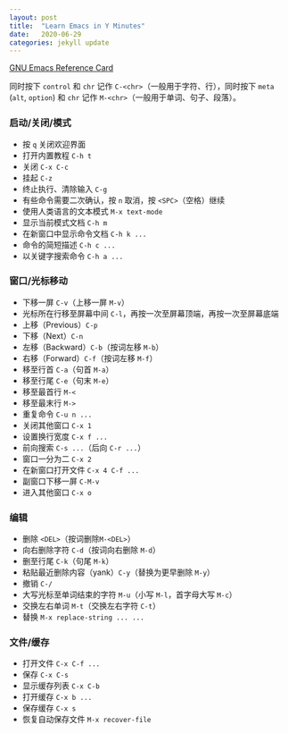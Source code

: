 ```yaml
---
layout: post
title:  "Learn Emacs in Y Minutes"
date:   2020-06-29
categories: jekyll update
---
```


[GNU Emacs Reference Card](https://www.gnu.org/software/emacs/refcards/pdf/refcard.pdf)

同时按下 `control` 和 `chr` 记作 `C-<chr>`（一般用于字符、行），同时按下 `meta` (`alt`, `option`) 和 `chr` 记作 `M-<chr>`（一般用于单词、句子、段落）。

### 启动/关闭/模式

- 按 `q` 关闭欢迎界面
- 打开内置教程 `C-h t`
- 关闭 `C-x C-c`
- 挂起 `C-z`
- 终止执行、清除输入 `C-g`
- 有些命令需要二次确认，按 `n` 取消，按 `<SPC>`（空格）继续
- 使用人类语言的文本模式 `M-x text-mode`
- 显示当前模式文档 `C-h m`
- 在新窗口中显示命令文档 `C-h k ...`
- 命令的简短描述 `C-h c ...`
- 以关键字搜索命令 `C-h a ...`

### 窗口/光标移动

- 下移一屏 `C-v`（上移一屏 `M-v`）
- 光标所在行移至屏幕中间 `C-l`，再按一次至屏幕顶端，再按一次至屏幕底端
- 上移（Previous）`C-p`
- 下移（Next）`C-n`
- 左移（Backward）`C-b`（按词左移 `M-b`）
- 右移（Forward）`C-f`（按词左移 `M-f`）
- 移至行首 `C-a`（句首 `M-a`）
- 移至行尾 `C-e`（句末 `M-e`）
- 移至最首行 `M-<`
- 移至最末行 `M->`
- 重复命令 `C-u n ...`
- 关闭其他窗口 `C-x 1`
- 设置换行宽度 `C-x f ...`
- 前向搜索 `C-s ...`（后向 `C-r ...`）
- 窗口一分为二 `C-x 2`
- 在新窗口打开文件 `C-x 4 C-f ...`
- 副窗口下移一屏 `C-M-v`
- 进入其他窗口 `C-x o`

### 编辑

- 删除 `<DEL>`（按词删除`M-<DEL>`）
- 向右删除字符 `C-d`（按词向右删除 `M-d`）
- 删至行尾 `C-k`（句尾 `M-k`）
- 粘贴最近删除内容（yank）`C-y`（替换为更早删除 `M-y`）
- 撤销 `C-/`
- 大写光标至单词结束的字符 `M-u`（小写 `M-l`，首字母大写 `M-c`）
- 交换左右单词 `M-t`（交换左右字符 `C-t`）
- 替换 `M-x replace-string ... ...`

### 文件/缓存

- 打开文件 `C-x C-f ...`
- 保存 `C-x C-s`
- 显示缓存列表 `C-x C-b`
- 打开缓存 `C-x b ...`
- 保存缓存 `C-x s`
- 恢复自动保存文件 `M-x recover-file`

